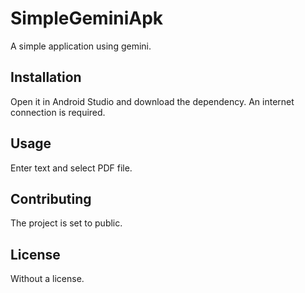 # SimpleGeminiApk
A simple application using gemini.

## Installation

Open it in Android Studio and download the dependency. An internet connection is required.

## Usage

Enter text and select PDF file.

## Contributing

The project is set to public.

## License

Without a license.
